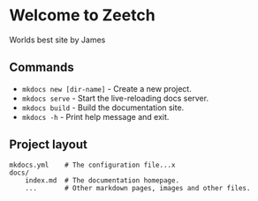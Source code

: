 # Welcome to Zeetch

Worlds best site by James

## Commands

* `mkdocs new [dir-name]` - Create a new project.
* `mkdocs serve` - Start the live-reloading docs server.
* `mkdocs build` - Build the documentation site.
* `mkdocs -h` - Print help message and exit.

## Project layout

    mkdocs.yml    # The configuration file...x
    docs/
        index.md  # The documentation homepage.
        ...       # Other markdown pages, images and other files.
